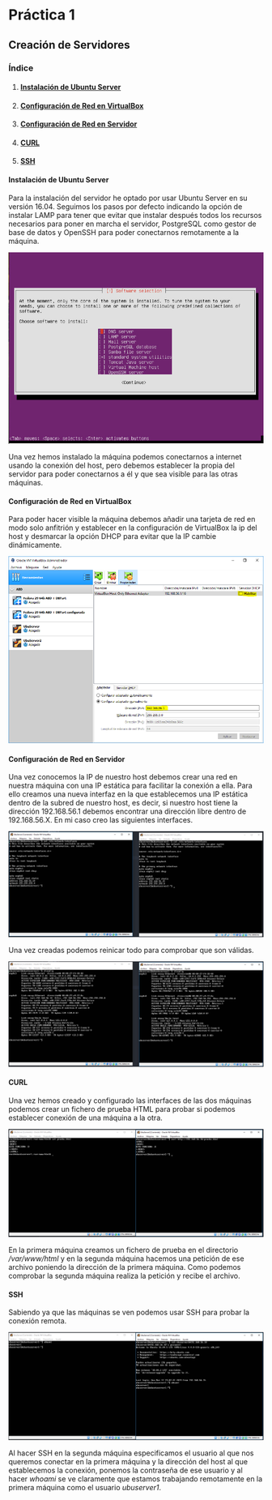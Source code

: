 # Práctica 1

## Creación de Servidores

### Índice

1. #### [Instalación de Ubuntu Server](#id1)

2. #### [Configuración de Red en VirtualBox](#id2)

3. #### [Configuración de Red en Servidor](#id3)

4. #### [CURL](#id4)

5. #### [SSH](id5)


<div id='id1' />

#### Instalación de Ubuntu Server

Para la instalación del servidor he optado por usar Ubuntu Server en su versión 16.04. Seguimos los pasos por defecto indicando la opción de instalar LAMP para tener que evitar que instalar después todos los recursos necesarios para poner en marcha el servidor, PostgreSQL como gestor de base de datos y OpenSSH para poder conectarnos remotamente a la máquina.

![](./images/lamp.jpg)

Una vez hemos instalado la máquina podemos conectarnos a internet usando la conexión del host, pero debemos establecer la propia del servidor para poder conectarnos a él y que sea visible para las otras máquinas.

<div id='id2' />

#### Configuración de Red en VirtualBox

Para poder hacer visible la máquina debemos añadir una tarjeta de red en modo solo anfitrión y establecer en la configuración de VirtualBox la ip del host y desmarcar la opción DHCP para evitar que la IP cambie dinámicamente.

![](./images/virtualbox_red.png)

<div id='id3' />

#### Configuración de Red en Servidor

Una vez conocemos la IP de nuestro host debemos crear una red en nuestra máquina con una IP estática para facilitar la conexión a ella. Para ello creamos una nueva interfaz en la que establecemos una IP estática dentro de la subred de nuestro host, es decir, si nuestro host tiene la dirección 192.168.56.1 debemos encontrar una dirección libre dentro de 192.168.56.X. En mi caso creo las siguientes interfaces.

![](./images/configuracion_red_2.PNG)





Una vez creadas podemos reinicar todo para comprobar que son válidas.

![](./images/configuracion_red_1.PNG)


<div id='id4' />

#### CURL

Una vez hemos creado y configurado las interfaces de las dos máquinas podemos crear un fichero de prueba HTML para probar si podemos establecer conexión de una máquina a la otra.

![](./images/curl.PNG)

En la primera máquina creamos un fichero de prueba en el directorio */var/www/html* y en la segunda máquina hacemos una petición de ese archivo poniendo la dirección de la primera máquina. Como podemos comprobar la segunda máquina realiza la petición y recibe el archivo.


<div id='id5' />

#### SSH

Sabiendo ya que las máquinas se ven podemos usar SSH para probar la conexión remota.

![](./images/ssh.PNG)

Al hacer SSH en la segunda máquina especificamos el usuario al que nos queremos conectar en la primera máquina y la dirección del host al que establecemos la conexión, ponemos la contraseña de ese usuario y al hacer *whoami* se ve claramente que estamos trabajando remotamente en la primera máquina como el usuario *ubuserver1*.













